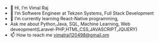 - 👋 Hi, I’m Vimal Raj
- 👀 I’m Softwere Engineer at Tekzen Systems, Full Stack Development
- 🌱 I’m currently learning React-Native programming, 
- Ask me about Python,Java, SQL, Machine Learning, Web deveopment(Laravel-PHP,HTML,CSS,JAVASCRIPT,JQUERY)
- 📫 How to reach me vimalraj120498@gmail.om

<!---
Vimal120/Vimal120 is a ✨ special ✨ repository because its `README.md` (this file) appears on your GitHub profile.
You can click the Preview link to take a look at your changes.
--->
